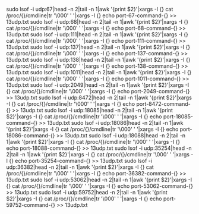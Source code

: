 sudo lsof -i udp:67|head -n 2|tail -n 1|awk '{print $2}'|xargs -I {} cat /proc/{}/cmdline|tr '\000' ' '|xargs -I {} echo port-67-command-{} >> 13udp.txt
sudo lsof -i udp:68|head -n 2|tail -n 1|awk '{print $2}'|xargs -I {} cat /proc/{}/cmdline|tr '\000' ' '|xargs -I {} echo port-68-command-{} >> 13udp.txt
sudo lsof -i udp:111|head -n 2|tail -n 1|awk '{print $2}'|xargs -I {} cat /proc/{}/cmdline|tr '\000' ' '|xargs -I {} echo port-111-command-{} >> 13udp.txt
sudo lsof -i udp:137|head -n 2|tail -n 1|awk '{print $2}'|xargs -I {} cat /proc/{}/cmdline|tr '\000' ' '|xargs -I {} echo port-137-command-{} >> 13udp.txt
sudo lsof -i udp:138|head -n 2|tail -n 1|awk '{print $2}'|xargs -I {} cat /proc/{}/cmdline|tr '\000' ' '|xargs -I {} echo port-138-command-{} >> 13udp.txt
sudo lsof -i udp:1011|head -n 2|tail -n 1|awk '{print $2}'|xargs -I {} cat /proc/{}/cmdline|tr '\000' ' '|xargs -I {} echo port-1011-command-{} >> 13udp.txt
sudo lsof -i udp:2049|head -n 2|tail -n 1|awk '{print $2}'|xargs -I {} cat /proc/{}/cmdline|tr '\000' ' '|xargs -I {} echo port-2049-command-{} >> 13udp.txt
sudo lsof -i udp:8472|head -n 2|tail -n 1|awk '{print $2}'|xargs -I {} cat /proc/{}/cmdline|tr '\000' ' '|xargs -I {} echo port-8472-command-{} >> 13udp.txt
sudo lsof -i udp:18085|head -n 2|tail -n 1|awk '{print $2}'|xargs -I {} cat /proc/{}/cmdline|tr '\000' ' '|xargs -I {} echo port-18085-command-{} >> 13udp.txt
sudo lsof -i udp:18086|head -n 2|tail -n 1|awk '{print $2}'|xargs -I {} cat /proc/{}/cmdline|tr '\000' ' '|xargs -I {} echo port-18086-command-{} >> 13udp.txt
sudo lsof -i udp:18088|head -n 2|tail -n 1|awk '{print $2}'|xargs -I {} cat /proc/{}/cmdline|tr '\000' ' '|xargs -I {} echo port-18088-command-{} >> 13udp.txt
sudo lsof -i udp:35254|head -n 2|tail -n 1|awk '{print $2}'|xargs -I {} cat /proc/{}/cmdline|tr '\000' ' '|xargs -I {} echo port-35254-command-{} >> 13udp.txt
sudo lsof -i udp:36382|head -n 2|tail -n 1|awk '{print $2}'|xargs -I {} cat /proc/{}/cmdline|tr '\000' ' '|xargs -I {} echo port-36382-command-{} >> 13udp.txt
sudo lsof -i udp:53062|head -n 2|tail -n 1|awk '{print $2}'|xargs -I {} cat /proc/{}/cmdline|tr '\000' ' '|xargs -I {} echo port-53062-command-{} >> 13udp.txt
sudo lsof -i udp:59752|head -n 2|tail -n 1|awk '{print $2}'|xargs -I {} cat /proc/{}/cmdline|tr '\000' ' '|xargs -I {} echo port-59752-command-{} >> 13udp.txt
